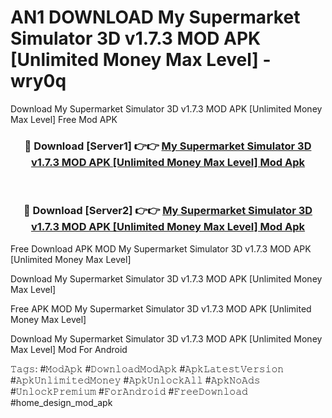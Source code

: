 # AN1 DOWNLOAD My Supermarket Simulator 3D v1.7.3 MOD APK [Unlimited Money Max Level] - wry0q
Download My Supermarket Simulator 3D v1.7.3 MOD APK [Unlimited Money Max Level] Free Mod APK

<div align="center">
<h3>🔴 Download [Server1] 👉👉 <a href="https://apk-comot.site?title=My_Supermarket_Simulator_3D_v1.7.3_MOD_APK_[Unlimited_Money_Max_Level]">My Supermarket Simulator 3D v1.7.3 MOD APK [Unlimited Money Max Level] Mod Apk</a></h3><br>

<h3>🔴 Download [Server2] 👉👉 <a href="https://apk-comot.site?title=My_Supermarket_Simulator_3D_v1.7.3_MOD_APK_[Unlimited_Money_Max_Level]">My Supermarket Simulator 3D v1.7.3 MOD APK [Unlimited Money Max Level] Mod Apk</a></h3>
</div>


Free Download APK MOD My Supermarket Simulator 3D v1.7.3 MOD APK [Unlimited Money Max Level]

Download My Supermarket Simulator 3D v1.7.3 MOD APK [Unlimited Money Max Level] 

Free APK MOD My Supermarket Simulator 3D v1.7.3 MOD APK [Unlimited Money Max Level] 

Download My Supermarket Simulator 3D v1.7.3 MOD APK [Unlimited Money Max Level] Mod For Android

𝚃𝚊𝚐𝚜: #𝙼𝚘𝚍𝙰𝚙𝚔 #𝙳𝚘𝚠𝚗𝚕𝚘𝚊𝚍𝙼𝚘𝚍𝙰𝚙𝚔 #𝙰𝚙𝚔𝙻𝚊𝚝𝚎𝚜𝚝𝚅𝚎𝚛𝚜𝚒𝚘𝚗 #𝙰𝚙𝚔𝚄𝚗𝚕𝚒𝚖𝚒𝚝𝚎𝚍𝙼𝚘𝚗𝚎𝚢 #𝙰𝚙𝚔𝚄𝚗𝚕𝚘𝚌𝚔𝙰𝚕𝚕 #𝙰𝚙𝚔𝙽𝚘𝙰𝚍𝚜 #𝚄𝚗𝚕𝚘𝚌𝚔𝙿𝚛𝚎𝚖𝚒𝚞𝚖 #𝙵𝚘𝚛𝙰𝚗𝚍𝚛𝚘𝚒𝚍 #𝙵𝚛𝚎𝚎𝙳𝚘𝚠𝚗𝚕𝚘𝚊𝚍 #home_design_mod_apk